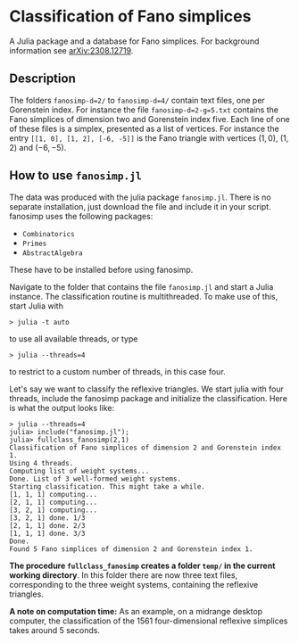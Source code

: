 # Classification of Fano simplices

A Julia package and a database for Fano simplices. For background information see [arXiv:2308.12719](https://arxiv.org/abs/2308.12719).

## Description
The folders `fanosimp-d=2/` to `fanosimp-d=4/` contain text files, one per Gorenstein index.
For instance the file `fanosimp-d=2-g=5.txt` contains the Fano simplices of dimension two and Gorenstein index five.
Each line of one of these files is a simplex, presented as a list of vertices. For instance the entry `[[1, 0], [1, 2], [-6, -5]]`
is the Fano triangle with vertices $(1,0)$, $(1,2)$ and $(-6,-5)$.

## How to use `fanosimp.jl`
The data was produced with the julia package `fanosimp.jl`. There is no separate installation, just download the file and include it in your script.
fanosimp uses the following packages:
- `Combinatorics`
- `Primes`
- `AbstractAlgebra`

These have to be installed before using fanosimp.

Navigate to the folder that contains the file `fanosimp.jl` and start a Julia instance. The classification routine is multithreaded. To make use of this, start Julia with
```
> julia -t auto
```
to use all available threads, or type
```
> julia --threads=4
```
to restrict to a custom number of threads, in this case four.

Let's say we want to classify the reflexive triangles. We start julia with four threads, include the fanosimp package and initialize the classification. Here is what the output looks like:
```
> julia --threads=4
julia> include("fanosimp.jl");
julia> fullclass_fanosimp(2,1)
Classification of Fano simplices of dimension 2 and Gorenstein index 1.
Using 4 threads.
Computing list of weight systems...
Done. List of 3 well-formed weight systems.
Starting classification. This might take a while.
[1, 1, 1] computing...
[2, 1, 1] computing...
[3, 2, 1] computing...
[3, 2, 1] done. 1/3
[2, 1, 1] done. 2/3
[1, 1, 1] done. 3/3
Done.
Found 5 Fano simplices of dimension 2 and Gorenstein index 1.
```
**The procedure `fullclass_fanosimp` creates a folder `temp/` in the current working directory**. In this folder there are now three text files, corresponding to the three weight systems, containing the reflexive triangles.

**A note on computation time:** As an example, on a midrange desktop computer, the classification of the 1561 four-dimensional reflexive simplices takes around 5 seconds.
